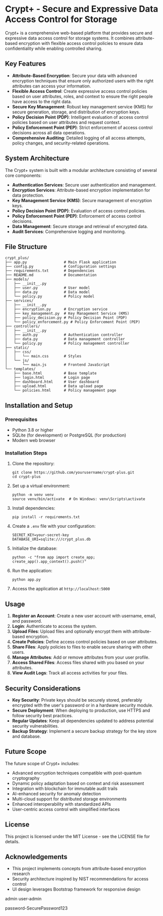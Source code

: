 # Crypt+ - Secure and Expressive Data Access Control for Storage

Crypt+ is a comprehensive web-based platform that provides secure and expressive data access control for storage systems. It combines attribute-based encryption with flexible access control policies to ensure data confidentiality while enabling controlled sharing.

## Key Features

- **Attribute-Based Encryption**: Secure your data with advanced encryption techniques that ensure only authorized users with the right attributes can access your information.
- **Flexible Access Control**: Create expressive access control policies based on user attributes, roles, and context to ensure the right people have access to the right data.
- **Secure Key Management**: Robust key management service (KMS) for secure generation, storage, and distribution of encryption keys.
- **Policy Decision Point (PDP)**: Intelligent evaluation of access control policies based on user attributes and request context.
- **Policy Enforcement Point (PEP)**: Strict enforcement of access control decisions across all data operations.
- **Comprehensive Auditing**: Detailed logging of all access attempts, policy changes, and security-related operations.

## System Architecture

The Crypt+ system is built with a modular architecture consisting of several core components:

- **Authentication Services**: Secure user authentication and management.
- **Encryption Services**: Attribute-based encryption implementation for data protection.
- **Key Management Service (KMS)**: Secure management of encryption keys.
- **Policy Decision Point (PDP)**: Evaluation of access control policies.
- **Policy Enforcement Point (PEP)**: Enforcement of access control decisions.
- **Data Management**: Secure storage and retrieval of encrypted data.
- **Audit Services**: Comprehensive logging and monitoring.

## File Structure

```
crypt_plus/
├── app.py                 # Main Flask application
├── config.py              # Configuration settings
├── requirements.txt       # Dependencies
├── README.md              # Documentation
├── models/
│   ├── __init__.py
│   ├── user.py            # User model
│   ├── data.py            # Data model
│   └── policy.py          # Policy model
├── services/
│   ├── __init__.py
│   ├── encryption.py      # Encryption service
│   ├── key_management.py  # Key Management Service (KMS)
│   ├── policy_decision.py # Policy Decision Point (PDP)
│   └── policy_enforcement.py # Policy Enforcement Point (PEP)
├── controllers/
│   ├── __init__.py
│   ├── auth.py            # Authentication controller
│   ├── data.py            # Data management controller
│   └── policy.py          # Policy management controller
├── static/
│   ├── css/
│   │   └── main.css       # Styles
│   └── js/
│       └── main.js        # Frontend JavaScript
└── templates/
    ├── base.html          # Base template
    ├── login.html         # Login page
    ├── dashboard.html     # User dashboard
    ├── upload.html        # Data upload page
    └── policies.html      # Policy management page
```

## Installation and Setup

### Prerequisites

- Python 3.8 or higher
- SQLite (for development) or PostgreSQL (for production)
- Modern web browser

### Installation Steps

1. Clone the repository:
   ```
   git clone https://github.com/yourusername/crypt-plus.git
   cd crypt-plus
   ```

2. Set up a virtual environment:
   ```
   python -m venv venv
   source venv/bin/activate  # On Windows: venv\Scripts\activate
   ```

3. Install dependencies:
   ```
   pip install -r requirements.txt
   ```

4. Create a `.env` file with your configuration:
   ```
   SECRET_KEY=your-secret-key
   DATABASE_URI=sqlite:///crypt_plus.db
   ```

5. Initialize the database:
   ```
   python -c "from app import create_app; create_app().app_context().push()"
   ```

6. Run the application:
   ```
   python app.py
   ```

7. Access the application at `http://localhost:5000`

## Usage

1. **Register an Account**: Create a new user account with username, email, and password.
2. **Login**: Authenticate to access the system.
3. **Upload Files**: Upload files and optionally encrypt them with attribute-based encryption.
4. **Create Policies**: Define access control policies based on user attributes.
5. **Share Files**: Apply policies to files to enable secure sharing with other users.
6. **Manage Attributes**: Add or remove attributes from your user profile.
7. **Access Shared Files**: Access files shared with you based on your attributes.
8. **View Audit Logs**: Track all access activities for your files.

## Security Considerations

- **Key Security**: Private keys should be securely stored, preferably encrypted with the user's password or in a hardware security module.
- **Secure Deployment**: When deploying to production, use HTTPS and follow security best practices.
- **Regular Updates**: Keep all dependencies updated to address potential security vulnerabilities.
- **Backup Strategy**: Implement a secure backup strategy for the key store and database.

## Future Scope

The future scope of Crypt+ includes:

- Advanced encryption techniques compatible with post-quantum cryptography
- Dynamic policy adaptation based on context and risk assessment
- Integration with blockchain for immutable audit trails
- AI-enhanced security for anomaly detection
- Multi-cloud support for distributed storage environments
- Enhanced interoperability with standardized APIs
- User-centric access control with simplified interfaces

## License

This project is licensed under the MIT License - see the LICENSE file for details.

## Acknowledgements

- This project implements concepts from attribute-based encryption research
- Security architecture inspired by NIST recommendations for access control
- UI design leverages Bootstrap framework for responsive design



admin user-admin


password-SecurePassword123



